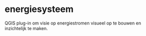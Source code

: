 # energiesysteem
QGIS plug-in om visie op energiestromen visueel op te bouwen en inzichtelijk te maken.
